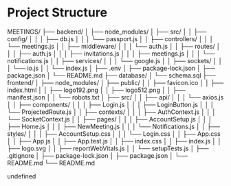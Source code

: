 # Project Structure

MEETINGS/
├── backend/
│ ├── node_modules/
│ ├── src/
│ │ ├── config/
│ │ │ ├── db.js
│ │ │ └── passport.js
│ │ ├── controllers/
│ │ │ └── meetings.js
│ │ ├── middleware/
│ │ │ └── auth.js
│ │ ├── routes/
│ │ │ ├── auth.js
│ │ │ ├── invitations.js
│ │ │ ├── meetings.js
│ │ │ └── notifications.js
│ │ ├── services/
│ │ │ └── google.js
│ │ ├── sockets/
│ │ │ └── io.js
│ │ └── index.js
│ ├── .env
│ ├── package-lock.json
│ ├── package.json
│ └── README.md
├── database/
│ └── schema.sql
├── frontend/
│ ├── node_modules/
│ ├── public/
│ │ ├── favicon.ico
│ │ ├── index.html
│ │ ├── logo192.png
│ │ ├── logo512.png
│ │ ├── manifest.json
│ │ └── robots.txt
│ ├── src/
│ │ ├── api/
│ │ │ └── axios.js
│ │ ├── components/
│ │ │ ├── Login.js
│ │ │ ├── LoginButton.js
│ │ │ └── ProjectedRoute.js
│ │ ├── contexts/
│ │ │ ├── AuthContext.js
│ │ │ └── SocketContext.js
│ │ ├── pages/
│ │ │ ├── AccountSetup.js
│ │ │ ├── Home.js
│ │ │ ├── NewMeeting.js
│ │ │ └── Notifications.js
│ │ ├── styles/
│ │ │ ├── AccountSetup.css
│ │ │ └── Login.css
│ │ ├── App.css
│ │ ├── App.js
│ │ ├── App.test.js
│ │ ├── index.css
│ │ ├── index.js
│ │ ├── logo.svg
│ │ ├── reportWebVitals.js
│ │ └── setupTests.js
│ ├── .gitignore
│ ├── package-lock.json
│ ├── package.json
│ └── README.md
└── README.md

undefined
